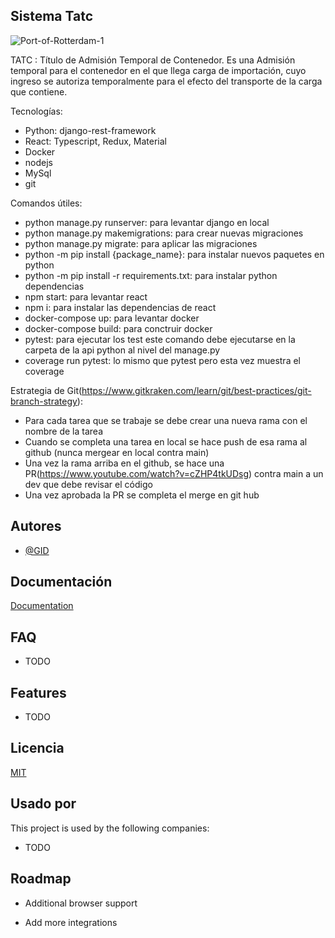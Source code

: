 
## Sistema Tatc

![Port-of-Rotterdam-1](https://user-images.githubusercontent.com/34369026/120988929-4bb72580-c77f-11eb-8cef-24a4e6017025.jpg)

TATC : Título de Admisión Temporal de Contenedor. Es una Admisión temporal para el contenedor en el que llega carga de importación, cuyo ingreso se autoriza temporalmente para el efecto del transporte de la carga que contiene.


Tecnologías:
 -  Python: django-rest-framework
 -  React: Typescript, Redux, Material
 -  Docker
 -  nodejs
 -  MySql
 -  git
 
 Comandos útiles:
 - python manage.py runserver: para levantar django en local
 - python manage.py makemigrations: para crear nuevas migraciones
 - python manage.py migrate: para aplicar las migraciones
 - python -m pip install {package_name}: para instalar nuevos paquetes en python
 - python -m pip install -r requirements.txt: para instalar python dependencias
 - npm start: para levantar react
 - npm i: para instalar las dependencias de react
 - docker-compose up: para levantar docker
 - docker-compose build: para conctruir docker  
 - pytest: para ejecutar los test este comando debe ejecutarse en la carpeta de la api python al nivel del manage.py
 - coverage run pytest: lo mismo que pytest pero esta vez muestra el coverage
 
 Estrategia de Git(https://www.gitkraken.com/learn/git/best-practices/git-branch-strategy):
 - Para cada tarea que se trabaje se debe crear una nueva rama con el nombre de la tarea
 - Cuando se completa una tarea en local se hace push de esa rama al github (nunca mergear en local contra main)
 - Una vez la rama arriba en el github, se hace una PR(https://www.youtube.com/watch?v=cZHP4tkUDsg) contra main a un dev que debe revisar el código
 - Una vez aprobada la PR se completa el merge en git hub
    
## Autores

- [@GID](https://github.com/GetItDone-GID)

  
## Documentación

[Documentation](https://linktodocumentation)

  
## FAQ

- TODO

  
## Features

- TODO

  
## Licencia

[MIT](https://choosealicense.com/licenses/mit/)

  
## Usado por

This project is used by the following companies:

- TODO

  
## Roadmap

- Additional browser support

- Add more integrations
